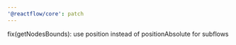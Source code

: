 ```yaml
---
'@reactflow/core': patch
---
```


fix(getNodesBounds): use position instead of positionAbsolute for subflows
